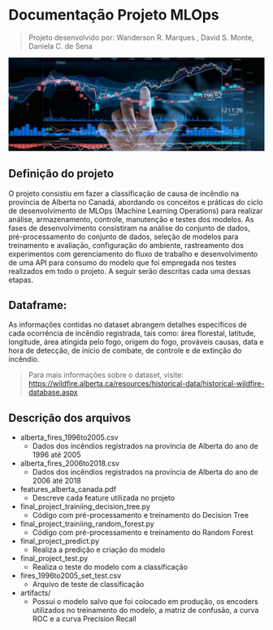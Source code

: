 # Documentação Projeto MLOps
> Projeto desenvolvido por: Wanderson R. Marques , David S. Monte, Daniela C. de Sena

![](header.png)

## Definição do projeto

O projeto consistiu em fazer a classificação de causa de incêndio na província de Alberta no Canadá, abordando os conceitos e práticas do ciclo de desenvolvimento de MLOps (Machine Learning Operations) para realizar análise, armazenamento, controle, manutenção e testes dos modelos. As fases de desenvolvimento consistiram na análise do conjunto de dados, pré-processamento do conjunto de dados, seleção de modelos para treinamento e avaliação, configuração do ambiente, rastreamento dos experimentos com gerenciamento do fluxo de trabalho e desenvolvimento de uma API para consumo do modelo que foi empregada nos testes realizados em todo o projeto. A seguir serão descritas cada uma dessas etapas.
 

## Dataframe:

As informações contidas no dataset abrangem detalhes específicos de cada ocorrência de incêndio registrada, tais como: área florestal, latitude, longitude, área atingida pelo fogo, origem do fogo, prováveis causas, data e hora de detecção, de início de combate, de controle e de extinção do incêndio.
> Para mais informações sobre o dataset, visite: https://wildfire.alberta.ca/resources/historical-data/historical-wildfire-database.aspx 

## Descrição dos arquivos

* alberta_fires_1996to2005.csv
    - Dados dos incêndios registrados na província de Alberta do ano de 1996 até 2005  
* alberta_fires_2006to2018.csv
    - Dados dos incêndios registrados na província de Alberta do ano de 2006 até 2018  
* features_alberta_canada.pdf
    - Descreve cada feature utilizada no projeto 
* final_project_trainiing_decision_tree.py
    - Código com pré-processamento e treinamento do Decision Tree 
* final_project_trainiing_random_forest.py
    - Código com pré-processamento e treinamento do Random Forest
* final_project_predict.py
    - Realiza a predição e criação do modelo
* final_project_test.py
    - Realiza o teste do modelo com a classificação
* fires_1996to2005_set_test.csv
    - Arquivo de teste de classificação
* artifacts/
    - Possui o modelo salvo que foi colocado em produção, os encoders utilizados no treinamento do modelo, a matriz de confusão, a curva ROC e a curva Precision Recall      
 
